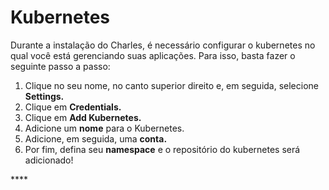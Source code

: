 # Kubernetes

Durante a instalação do Charles, é necessário configurar o kubernetes no qual você está gerenciando suas aplicações. Para isso, basta fazer o seguinte passo a passo:

1. Clique no seu nome, no canto superior direito e, em seguida, selecione **Settings.**
2. Clique em **Credentials.** 
3. Clique em **Add Kubernetes.** 
4. Adicione um **nome** para o Kubernetes. 
5. Adicione, em seguida, uma **conta.**
6. Por fim, defina seu **namespace** e o repositório do kubernetes será adicionado!

\*\*\*\*

